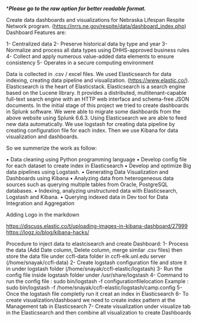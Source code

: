 
********Please go to the raw option for better readable format.*******

Create data dashboards and visualizations for Nebraska Lifespan Respite Network program. (https://nrrs.ne.gov/respite/data/dashboard_index.php)
Dashboard Features are:

1- Centralized data
2- Preserve historical data by type and year
3- Normalize and process all data types using DHHS-approved business rules
4- Collect and apply numerous value-added data elements to ensure consistency
5- Operates in a secure computing environment

Data is collected in .csv / excel files. We used Elasticsearch for data indexing, creating data pipeline and visualization.
(https://www.elastic.co/). Elasticsearch is the heart of Elasticstack.
Elasticsearch is a search engine based on the Lucene library. It provides a distributed, multitenant-capable full-text search engine with an HTTP web interface and schema-free JSON documents. In the initial stage of this project we tried to create dashboards in Splunk software. We were able to migrate some dashboards from the above website using Splunk 6.6.3. Using Elasticsearch we are able to feed new data automatically. We use logstash for creating data pipeline by creating configuration file for each index. Then we use Kibana for data visualization and dashboards.



So we summerize the work as follow:

• Data cleaning using Python programming language
• Develop config file for each dataset to create index in Elasticsearch
• Develop and optimize Big data pipelines using Logstash. 
• Generating Data Visualization and Dashboards using Kibana
• Analyzing data from heterogeneous data sources such as querying multiple tables from Oracle, PostgreSQL databases. 
• Indexing, analyzing unstructured data with Elasticsearch, Logstash and Kibana. 
• Querying indexed data in Dev tool for Data Integration and Aggregation 


Adding Logo in the markdown

https://discuss.elastic.co/t/uploading-images-in-kibana-dashboard/27999
https://logz.io/blog/kibana-hacks/

Procedure to inject data to elastcisearch and create Dashboard:
1- Process the data (Add Date column, Delete column, merge similar .csv files) then store the data file under ccfl-data folder in ccfl-elk.unl.edu server (/home/snayak/ccfl-data)
2- Create logstash configuration file and store it in under logstash folder (/home/snayak/ccfl-elastic/logstash)
3- Run the config file inside logstash folder under /usr/share/logstash
4- Command to run the config file : sudo bin/logstash -f configurationfilelocation
   Example : sudo bin/logstash -f /home/snayak/ccfl-elastic/logstash/camp.config
5- Once the logstash file completly run it creat an index in Elasticsearch
6- To create visualization/dashboard we need to create index pattern at the Management tab in Elasticsearch
7- Create visualization under visualize tab in the Elasticsearch and then combine all visualization to create Dashboards

